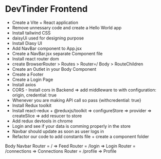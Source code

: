 # DevTinder Frontend
- Create a Vite + React application
- Remove unnessary code and create a Hello World app
- Install tailwind CSS
- daisyUi used for designing purpose 
- Install Diasy UI
- Add NavBar component to App.jsx
- Create a NavBar.jsx separate Component  file
- Install react router dom
- create BrowserRouter > Routes > Router=/ Body > RouteChildren
- Create an Outlet in your Body Component 
- Create a Footer 
- Create a Login Page
- Install axios 
- CORS - Install cors in Backend => add middleware to with configuration: origin, credential: true
- Whenever you are making API call so pass {withcredential: true}
- Install Redux toolkit
- Install react-redux + @reduxjs/toolkit => configureStore => provider => createSlice => add resucer to store
- Add redux devtools in chrome
- Login and see if your data is comming properly in the store
- Navbar should update as soon as user logs in 
- Refactor our code to add constants file + create a component folder



Body 
   Navbar
   Router = / =>    Feed
   Router = /login => Login
   Router = /connections => Connections
   Router = /profile => Profile